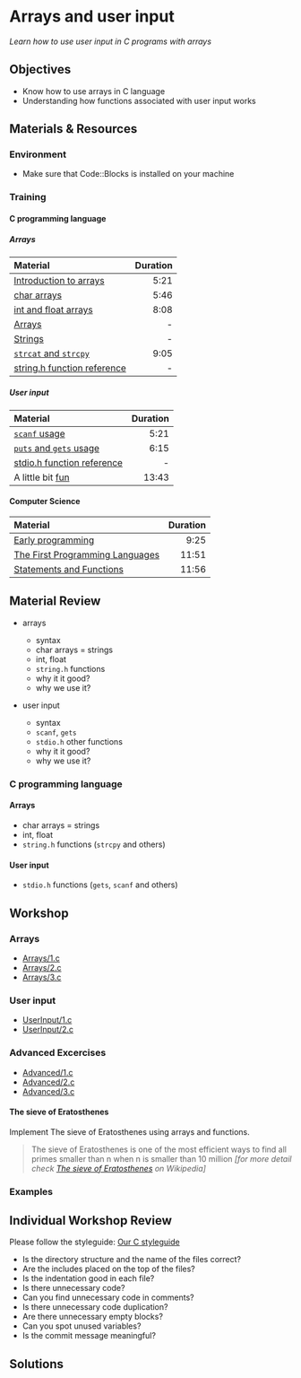 # Arrays and user input
*Learn how to use user input in C programs with arrays*

## Objectives
- Know how to use arrays in C language
- Understanding how functions associated with user input works

## Materials & Resources
### Environment
  - Make sure that Code::Blocks is installed on your machine

### Training
#### C programming language
##### Arrays
| Material | Duration |
|:---------|-----:|
| [Introduction to arrays](https://www.youtube.com/watch?v=LEHaSSYreeo) | 5:21 |
| [char arrays](https://www.youtube.com/watch?v=7F-Q2oVBYKk) | 5:46 |
| [int and float arrays](https://www.youtube.com/watch?v=IPYA3b3_nyk) | 8:08 |
| [Arrays](http://www.w3schools.in/c-tutorial/arrays/) | - |
| [Strings](http://www.w3schools.in/c-tutorial/strings/) | - |
| [`strcat` and `strcpy`](https://www.youtube.com/watch?v=-SSsm0gVu3o) | 9:05 |
| [string.h function reference](http://www.cplusplus.com/reference/cstring/) | - |

##### User input
| Material | Duration |
|:---------|-----:|
| [`scanf` usage](https://www.youtube.com/watch?v=hSHFjPvqFjw) | 5:21 |
| [`puts` and `gets` usage](https://www.youtube.com/watch?v=yvpCxgV3AZo) | 6:15 |
| [stdio.h function reference](http://www.cplusplus.com/reference/cstdio/) | - |
| A little bit [fun](https://www.youtube.com/watch?v=nKlKYYMCXc8) | 13:43 |

#### Computer Science

| Material | Duration |
|:---------|-----:|
| [Early programming](https://www.youtube.com/watch?v=nwDq4adJwzM&index=11&list=PL8dPuuaLjXtNlUrzyH5r6jN9ulIgZBpdo) | 9:25 |
| [The First Programming Languages ](https://www.youtube.com/watch?v=RU1u-js7db8&index=12&list=PL8dPuuaLjXtNlUrzyH5r6jN9ulIgZBpdo) | 11:51 |
| [Statements and  Functions](https://www.youtube.com/watch?v=l26oaHV7D40&list=PL8dPuuaLjXtNlUrzyH5r6jN9ulIgZBpdo&index=13) | 11:56 |

## Material Review
- arrays
    - syntax
    - char arrays = strings
    - int, float
    - `string.h` functions
    - why it it good?
    - why we use it?

- user input
    - syntax
    - `scanf`, `gets`
    - `stdio.h` other functions
    - why it it good?
    - why we use it?

### C programming language
#### Arrays
- char arrays = strings
- int, float
- `string.h` functions (`strcpy` and others)

#### User input
- `stdio.h` functions (`gets`, `scanf` and others)

## Workshop
### Arrays
- [Arrays/1.c](Workshop/arrays_1.c)
- [Arrays/2.c](Workshop/arrays_2.c)
- [Arrays/3.c](Workshop/arrays_3.c)

### User input
- [UserInput/1.c](Workshop/input_1.c)
- [UserInput/2.c](Workshop/input_2.c)

### Advanced Excercises

- [Advanced/1.c](Workshop/advanced_1.c)
- [Advanced/2.c](Workshop/advanced_2.c)
- [Advanced/3.c](Workshop/advanced_3.c)

#### The sieve of Eratosthenes

Implement The sieve of Eratosthenes using arrays and functions.


> The sieve of Eratosthenes is one of the most efficient ways to find all primes smaller than n when n is smaller than 10 million
> *[for more detail check [The sieve of Eratosthenes](https://en.wikipedia.org/wiki/Sieve_of_Eratosthenes) on Wikipedia]*

### Examples



## Individual Workshop Review
Please follow the styleguide: [Our C styleguide](https://github.com/greenfox-academy/teaching-materials/blob/master/styleguide/c.md)

 - Is the directory structure and the name of the files correct?
 - Are the includes placed on the top of the files?
 - Is the indentation good in each file?
 - Is there unnecessary code?
 - Can you find unnecessary code in comments?
 - Is there unnecessary code duplication?
 - Are there unnecessary empty blocks?
 - Can you spot unused variables?
 - Is the commit message meaningful?

## Solutions
